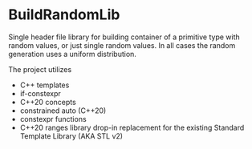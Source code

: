 # BuildRandomLib
Single header file library for building container of a primitive type with random values, or just single random values.
In all cases the random generation uses a uniform distribution.

The project utilizes
<ul>
<li>C++ templates</li>
<li>if-constexpr</li>
<li>C++20 concepts</li>
<li>constrained auto (C++20)</li>
<li>constexpr functions</li>
<li>C++20 ranges library drop-in replacement for the existing Standard Template Library (AKA STL v2)</li>
</ul>
